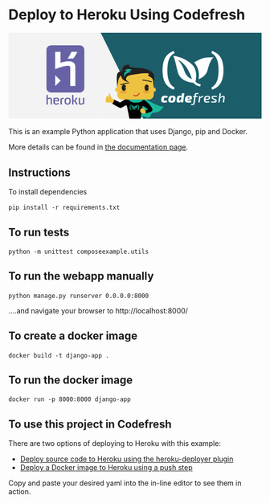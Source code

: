 # Deploy to Heroku Using Codefresh

![heroku and codefresh](heroku-and-codefresh.png)

This is an example Python application that uses Django, pip and Docker.

More details can be found in [the documentation page](https://codefresh.io/docs//docs/yaml-examples/examples/deploy-to-heroku/).

## Instructions

To install dependencies 

```
pip install -r requirements.txt 
```

## To run tests

```
python -m unittest composeexample.utils
```

## To run the webapp manually

```
python manage.py runserver 0.0.0.0:8000
```

....and navigate your browser to  http://localhost:8000/

## To create a docker image

```
docker build -t django-app .
```


## To run the docker image

```
docker run -p 8000:8000 django-app
```


## To use this project in Codefresh 

There are two options of deploying to Heroku with this example:

- [Deploy source code to Heroku using the heroku-deployer plugin](codefresh.yml)
- [Deploy a Docker image to Heroku using a push step](codefresh-heroku-push-image.yml)

Copy and paste your desired yaml into the in-line editor to see them in action.








